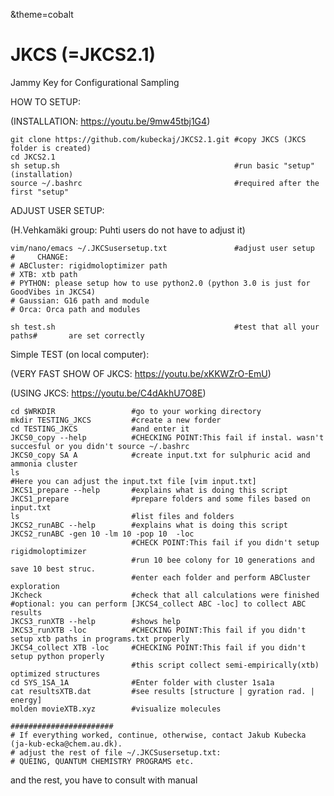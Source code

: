 &theme=cobalt
# JKCS (=JKCS2.1) 
Jammy Key for Configurational Sampling

  HOW TO SETUP:
  
  (INSTALLATION: https://youtu.be/9mw45tbj1G4)

    git clone https://github.com/kubeckaj/JKCS2.1.git #copy JKCS (JKCS folder is created)
    cd JKCS2.1
    sh setup.sh                                       #run basic "setup" (installation)
    source ~/.bashrc                                  #required after the first "setup"
    
 ADJUST USER SETUP:
 
 (H.Vehkamäki group: Puhti users do not have to adjust it)
 
    vim/nano/emacs ~/.JKCSusersetup.txt               #adjust user setup
    #     CHANGE:
    # ABCluster: rigidmoloptimizer path
    # XTB: xtb path
    # PYTHON: please setup how to use python2.0 (python 3.0 is just for GoodVibes in JKCS4)
    # Gaussian: G16 path and module
    # Orca: Orca path and modules
    
    sh test.sh                                        #test that all your paths#       are set correctly
   
  Simple TEST (on local computer):
  
  (VERY FAST SHOW OF JKCS: https://youtu.be/xKKWZrO-EmU)
  
  (USING JKCS: https://youtu.be/C4dAkhU7O8E)
   
    cd $WRKDIR                 #go to your working directory
    mkdir TESTING_JKCS         #create a new forder 
    cd TESTING_JKCS            #and enter it
    JKCS0_copy --help          #CHECKING POINT:This fail if instal. wasn't succesful or you didn't source ~/.bashrc  
    JKCS0_copy SA A            #create input.txt for sulphuric acid and ammonia cluster
    ls
    #Here you can adjust the input.txt file [vim input.txt]
    JKCS1_prepare --help       #explains what is doing this script
    JKCS1_prepare              #prepare folders and some files based on input.txt
    ls                         #list files and folders
    JKCS2_runABC --help        #explains what is doing this script
    JKCS2_runABC -gen 10 -lm 10 -pop 10  -loc
                               #CHECK POINT:This fail if you didn't setup rigidmoloptimizer
                               #run 10 bee colony for 10 generations and save 10 best struc.
                               #enter each folder and perform ABCluster exploration
    JKcheck                    #check that all calculations were finished
    #optional: you can perform [JKCS4_collect ABC -loc] to collect ABC results
    JKCS3_runXTB --help        #shows help
    JKCS3_runXTB -loc          #CHECKING POINT:This fail if you didn't setup xtb paths in programs.txt properly
    JKCS4_collect XTB -loc     #CHECKING POINT:This fail if you didn't setup python properly
                               #this script collect semi-empirically(xtb) optimized structures
    cd SYS_1SA_1A              #Enter folder with cluster 1sa1a
    cat resultsXTB.dat         #see results [structure | gyration rad. | energy]
    molden movieXTB.xyz        #visualize molecules
     
    #######################
    # If everything worked, continue, otherwise, contact Jakub Kubecka (ja-kub-ecka@chem.au.dk).
    # adjust the rest of file ~/.JKCSusersetup.txt:
    # QUEING, QUANTUM CHEMISTRY PROGRAMS etc.
    
  and the rest, you have to consult with manual 
    
    
   
 

